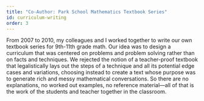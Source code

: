 ```yaml
---
title: "Co-Author: Park School Mathematics Textbook Series"
id: curriculum-writing
order: 3
---
```

From 2007 to 2010, my colleagues and I worked together to write our own textbook series for 9th-11th grade math. Our idea was to design a curriculum that was centered on problems and problem solving rather than on facts and techniques.  We rejected the notion of a teacher-proof textbook that legalistically lays out the steps of a technique and all its potential edge cases and variations, choosing instead to create a text whose purpose was to generate rich and messy mathematical conversations.  So there are no explanations, no worked out examples, no reference material&mdash;all of that is the work of the students and teacher together in the classroom.

